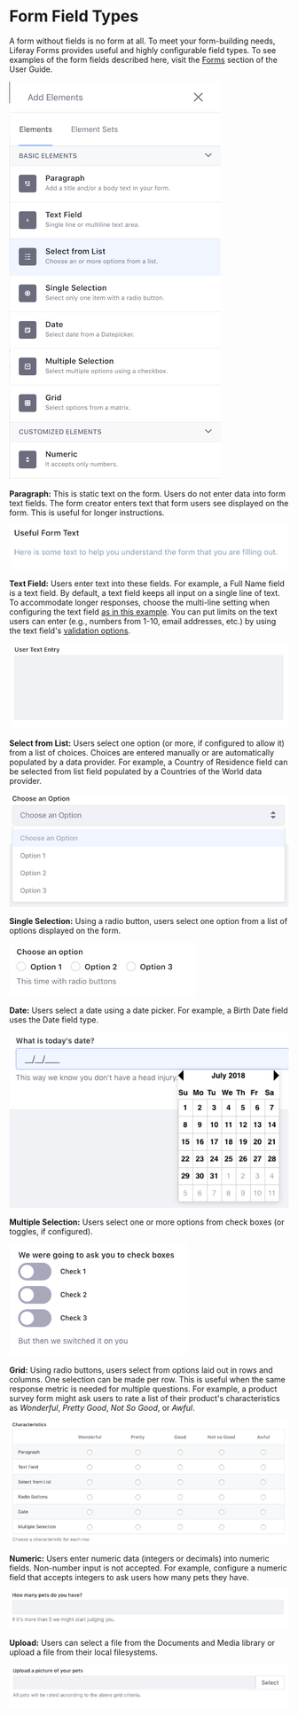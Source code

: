 # Form Field Types [](id=form-field-types)

A form without fields is no form at all. To meet your form-building needs,
Liferay Forms provides useful and highly configurable field types. To see
examples of the form fields described here, visit the 
[Forms](/discover/portal/-/knowledge_base/7-1/forms)
section of the User Guide.

![Figure 1: There are many useful out-of-the-box form field types.](../images/forms-field-types.png)

**Paragraph:** This is static text on the form. Users do not enter data into 
form text fields. The form creator enters text that form users see displayed on 
the form. This is useful for longer instructions. 

![Figure 2: Use Paragraph fields to enter longer instructions on Form Pages.](../images/forms-paragraph.png)

**Text Field:** Users enter text into these fields. For example, a Full Name 
field is a text field. By default, a text field keeps all input on a single line 
of text. To accommodate longer responses, choose the multi-line setting when 
configuring the text field 
[as in this example](/discover/portal/-/knowledge_base/7-1/creating-and-managing-forms#building-a-form). 
You can put limits on the text users can enter (e.g., numbers from 1-10, email 
addresses, etc.) by using the text field's 
[validation options](/discover/portal/-/knowledge_base/7-1/validating-text-and-numeric-fields). 

![Figure 3: Text fields can be single line or multi-line.](../images/forms-multiline.png)

**Select from List:** Users select one option (or more, if configured to allow 
it) from a list of choices. Choices are entered manually or are automatically 
populated by a data provider. For example, a Country of Residence field can be 
selected from list field populated by a Countries of the World data provider. 

![Figure 4: Use a select from list field to let Users choose predefined options.](../images/forms-select-list.png)

**Single Selection:** Using a radio button, users select one option from a list 
of options displayed on the form. 

![Figure 5: Single selection fields allow only one selection.](../images/forms-single-selection.png)

**Date:** Users select a date using a date picker. For example, a Birth Date 
field uses the Date field type.

![Figure 6: Date fields show a date picker so Users enter a valid date.](../images/forms-date.png)

**Multiple Selection:** Users select one or more options from check boxes (or 
toggles, if configured).

![Figure 7: A multiple selection field can use a toggle.](../images/forms-switcher.png)

**Grid:** Using radio buttons, users select from options laid out in rows and 
columns. One selection can be made per row. This is useful when the same 
response metric is needed for multiple questions. For example, a product survey 
form might ask users to rate a list of their product's characteristics as 
*Wonderful*, *Pretty Good*, *Not So Good*, or *Awful*. 

![Figure 8: Grid fields use the same options (columns) for multiple categories (rows).](../images/forms-grid.png)

**Numeric:** Users enter numeric data (integers or decimals) into numeric 
fields. Non-number input is not accepted. For example, configure a numeric field 
that accepts integers to ask users how many pets they have. 

![Figure 9: Numeric fields accept only numeric input.](../images/forms-numeric.png)

**Upload:** Users can select a file from the Documents and Media library or 
upload a file from their local filesystems. 

![Figure 10: Upload fields let Users attach files to the form.](../images/forms-upload.png)

